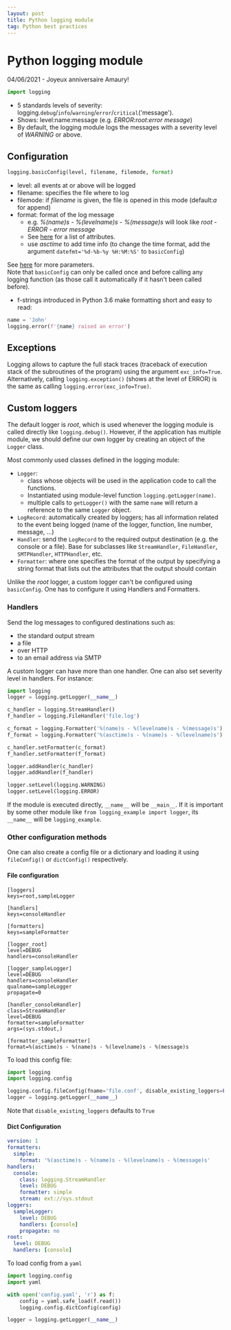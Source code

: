 ```yaml
---
layout: post
title: Python logging module
tag: Python best practices
---
```


# Python logging module
04/06/2021 - Joyeux anniversaire Amaury!
```python
import logging
```
* 5 standards levels of severity: logging.`debug`/`info`/`warning`/`error`/`critical`('message').
* Shows: level:name:message (e.g. *ERROR:root:error message*)
* By default, the logging module logs the messages with a severity level of *WARNING* or above.

## Configuration
```python
logging.basicConfig(level, filename, filemode, format)
```
* level: all events at or above will be logged
* filename: specifies the file where to log
* filemode: if *filename* is given, the file is opened in this mode (default:*a* for append)
* format: format of the log message
  * e.g. *%(name)s - %(levelname)s - %(message)s* will look like *root - ERROR - error message*
  * See [here](https://docs.python.org/3/library/logging.html#logrecord-attributes) for a list of attributes.
  * use *asctime* to add time info (to change the time format, add the argument `datefmt='%d-%b-%y %H:%M:%S'` to `basicConfig`)

See [here](https://docs.python.org/3/library/logging.html#logging.basicConfig) for more parameters.\
Note that `basicConfig` can only be called once and before calling any logging function (as those call it automatically if it hasn't been called before).

* f-strings introduced in Python 3.6 make formatting short and easy to read:
```python
name = 'John'
logging.error(f'{name} raised an error')
```

## Exceptions
Logging allows to capture the full stack traces (traceback of execution stack of the subroutines of the program) using the argument `exc_info=True`. Alternatively, calling `logging.exception()` (shows at the level of ERROR) is the same as calling `logging.error(exc_info=True)`.

## Custom loggers
The default logger is *root*, which is used whenever the logging module is called directly like `logging.debug()`. However, if the application has multiple module, we should define our own logger by creating an object of the `Logger` class.

Most commonly used classes defined in the logging module:
* `Logger`:
  * class whose objects will be used in the application code to call the functions.
  * Instantiated using module-level function `logging.getLogger(name)`.
  * multiple calls to `getLogger()` with the same `name` will return a reference to the same `Logger` object.
* `LogRecord`: automatically created by loggers; has all information related to the event being logged (name of the logger, function, line number, message, ...)
* `Handler`: send the `LogRecord` to the required output destination (e.g. the console or a file). Base for subclasses like `StreamHandler`, `FileHandler`, `SMTPHandler`, `HTTPHandler`, etc.
* `Formatter`: where one specifies the format of the output by specifying a string format that lists out the attributes that the output should contain

Unlike the *root* logger, a custom logger can't be configured using `basicConfig`. One has to configure it using Handlers and Formatters.

### Handlers
Send the log messages to configured destinations such as:
* the standard output stream
* a file
* over HTTP
* to an email address via SMTP

A custom logger can have more than one handler. One can also set severity level in handlers. For instance:

```Python
import logging
logger = logging.getLogger(__name__)

c_handler = logging.StreamHandler()
f_handler = logging.FileHandler('file.log')

c_format = logging.Formatter('%(name)s - %(levelname)s - %(message)s')
f_format = logging.Formatter('%(asctime)s - %(name)s - %(levelname)s')

c_handler.setFormatter(c_format)
f_handler.setFormatter(f_format)

logger.addHandler(c_handler)
logger.addHandler(f_handler)

logger.setLevel(logging.WARNING)
logger.setLevel(logging.ERROR)
```
If the module is executed directly, `__name__` will be `__main__`. If it is important by some other module like `from logging_example import logger`, its `__name__` will be `logging_example`.

### Other configuration methods
One can also create a config file or a dictionary and loading it using `fileConfig()` or `dictConfig()` respectively.

#### File configuration
```
[loggers]
keys=root,sampleLogger

[handlers]
keys=consoleHandler

[formatters]
keys=sampleFormatter

[logger_root]
level=DEBUG
handlers=consoleHandler

[logger_sampleLogger]
level=DEBUG
handlers=consoleHandler
qualname=sampleLogger
propagate=0

[handler_consoleHandler]
class=StreamHandler
level=DEBUG
formatter=sampleFormatter
args=(sys.stdout,)

[formatter_sampleFormatter]
format=%(asctime)s - %(name)s - %(levelname)s - %(message)s
```

To load this config file:
```python
import logging
import logging.config

logging.config.fileConfig(fname='file.conf', disable_existing_loggers=False)
logger = logging.getLogger(__name__)
```
Note that `disable_existing_loggers` defaults to `True`

#### Dict Configuration
```yaml
version: 1
formatters:
  simple:
    format: '%(asctime)s - %(name)s - %(levelname)s - %(message)s'
handlers:
  console:
    class: logging.StreamHandler
    level: DEBUG
    formatter: simple
    stream: ext://sys.stdout
loggers:
  sampleLogger:
    level: DEBUG
    handlers: [console]
    propagate: no
root:
  level: DEBUG
  handlers: [console]
```
To load config from a `yaml`
```Python
import logging.config
import yaml

with open('config.yaml', 'r') as f:
    config = yaml.safe_load(f.read())
    logging.config.dictConfig(config)

logger = logging.getLogger(__name__)
```
